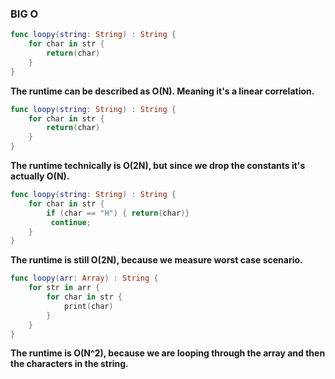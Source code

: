 ### BIG O 

``` swift
func loopy(string: String) : String {
    for char in str {
        return(char)
    }
}
```

**The runtime can be described as O(N). Meaning it's a linear correlation.**

``` swift
func loopy(string: String) : String {
    for char in str {
        return(char)
    }
}
```

**The runtime technically is O(2N), but since we drop the constants it's actually O(N).**

``` swift
func loopy(string: String) : String {
    for char in str {
        if (char == "H") { return(char)}
         continue;
    }
}
```

**The runtime is still O(2N), because we measure worst case scenario.**

``` swift
func loopy(arr: Array) : String {
    for str in arr {
        for char in str {
            print(char)
        }
    }
}
```

**The runtime is O(N^2), because we are looping through the array and then the characters in the string.**